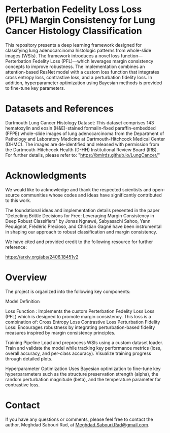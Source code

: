 # Perterbation Fedelity Loss Loss (PFL) Margin Consistency for Lung Cancer Histology Classification
This repository presents a deep learning framework designed for classifying lung adenocarcinoma histologic patterns from whole-slide images (WSIs). The framework introduces a novel loss function—Perterbation Fedelity Loss (PFL)—which leverages margin consistency concepts to improve robustness. The implementation combines an attention-based ResNet model with a custom loss function that integrates cross entropy loss, contrastive loss, and a perturbation fidelity loss. In addition, hyperparameter optimization using Bayesian methods is provided to fine-tune key parameters.
# Datasets and References
Dartmouth Lung Cancer Histology Dataset:
This dataset comprises 143 hematoxylin and eosin (H&E)-stained formalin-fixed paraffin-embedded (FFPE) whole-slide images of lung adenocarcinoma from the Department of Pathology and Laboratory Medicine at Dartmouth-Hitchcock Medical Center (DHMC). The images are de-identified and released with permission from the Dartmouth-Hitchcock Health (D-HH) Institutional Review Board (IRB). For further details, please refer to: "https://bmirds.github.io/LungCancer/"
# Acknowledgments
We would like to acknowledge and thank the respected scientists and open-source communities whose codes and ideas have significantly contributed to this work.

The foundational ideas and implementation details presented in the paper "Detecting Brittle Decisions for Free: Leveraging Margin Consistency in Deep Robust Classifiers" by Jonas Ngnawé, Sabyasachi Sahoo, Yann Pequignot, Frédéric Precioso, and Christian Gagné have been instrumental in shaping our approach to robust classification and margin consistency.

We have cited and provided credit to the following resource for further reference:

https://arxiv.org/abs/2406.18451v2
# Overview
The project is organized into the following key components:

Model Definition 

Loss Function :
    Implements the custom Perterbation Fedelity Loss Loss (PFL) which is designed to promote margin consistency. This loss is a combination of:
        Cross Entropy Loss
        Contrastive Loss
        Perturbation Fidelity Loss: Encourages robustness by integrating perturbation-based fidelity measures inspired by margin consistency principles.
        
Training Pipeline 
        Load and preprocess WSIs using a custom dataset loader.
        Train and validate the model while tracking key performance metrics (loss, overall accuracy, and per-class accuracy).
        Visualize training progress through detailed plots.
        
Hyperparameter Optimization 
    Uses Bayesian optimization to fine-tune key hyperparameters such as the structure preservation strength (alpha), the random perturbation magnitude (beta), and the temperature parameter for contrastive loss.
# Contact
If you have any questions or comments, please feel free to contact the author, Meghdad Sabouri Rad, at Meghdad.Sabouri.Rad@gmail.com.
